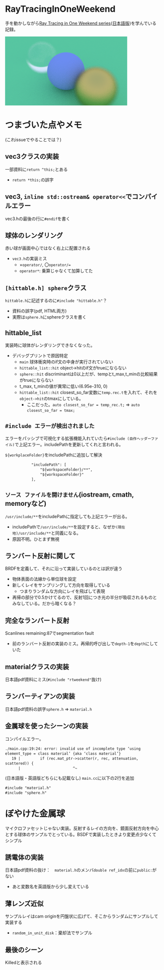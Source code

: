 # RayTracingInOneWeekend
手を動かしながら[Ray Tracing in One Weekend series](https://raytracing.github.io/)([日本語版](https://inzkyk.xyz/ray_tracing_in_one_weekend/))を学んでいる記録。

![](image.png)

# つまづいた点やメモ
(これissueでやることでは？)
## vec3クラスの実装
一部資料に`return ^this;`とある

- `return *this;`の誤字

## vec3, `inline std::ostream& operator<<`でコンパイルエラー
vec3.hの最後の行に`#endif`を書く

## 球体のレンダリング
赤い球が画面中心ではなく右上に配置される

- `vec3.h`の実装ミス
  - ×`operator/`, 〇`operator/=`
  - `operator*`: 乗算じゃなくて加算してた

## `[hittable.h] sphere`クラス
`hittable.h`に記述するのに`#include "hittable.h"`？

- 資料の誤字(pdf, HTML両方)
- 実際は`sphere.h`にsphereクラスを書く

## hittable_list
実装時に球体がレンダリングできなくなった。

- デバッグプリントで原因特定
  - `main` 球体衝突時のif文の中身が実行されていない
  - `hittable_list::hit` object->hitのif文がtrueにならない
  - `sphere::hit` discriminantは0以上だが、tempとt_max,t_minの比較結果がtrueにならない
  - t_max, t_minの値が異常に低い(6.95e-310, 0)
  - `hittable_list::hit` closest_so_far変数に`temp.rec.t`を入れて、それを`object->hit`のtmaxにしている。
    - ここだった。`auto closest_so_far = temp_rec.t;` => `auto closest_so_far = tmax;`

## `#include エラーが検出されました`
エラーをパッシブで可視化する拡張機能入れていたら`#include (自作ヘッダーファイル)`で上記エラー。includePathを更新してくれと言われる。

`${workplaceFolder}`をincludePathに追加して解決
```
            "includePath": [
                "${workspaceFolder}/**",
                "${workspaceFolder}"
            ],
```

## `ソース ファイルを開けません`(iostream, cmath, memoryなど)
`/usr/include/**`をincludePathに指定しても上記エラーが出る。

- includePathで`/usr/include/**`を設定すると、なぜか`(現在地)/usr/include/**`と同義になる。
- 原因不明。ひとまず無視

## ランバート反射に関して
BRDFを定義して、それに沿って実装しているのとは訳が違う

- 物体表面の法線から単位球を設定
- 新しくレイをサンプリングして方向を取得している
  - つまりランダムな方向にレイを飛ばして表現
- 再帰の部分で0.5かけてるので、反射1回につき光の半分が吸収されるものとみなしている。だから暗くなる？

## 完全なランバート反射
Scanlines remaining:87でsegmentation fault

- 前のランバート反射の実装のミス。再帰的呼び出しで`depth-1`を`depth`にしていた

## materialクラスの実装
日本語pdf資料にミス(`#include "rtweekend"`抜け)

## ランバーティアンの実装
日本語pdf資料の誤字`sphere.h` => `material.h`

## 金属球を使ったシーンの実装
コンパイルエラー。
```
./main.cpp:19:24: error: invalid use of incomplete type ‘using element_type = class material’ {aka ‘class material’}
   19 |         if (rec.mat_ptr->scatter(r, rec, attenuation, scattered)) {
      |                        ^~
```

(日本語版・英語版どちらにも記載なし) `main.cc`に以下の2行を追加

```
#include "material.h"
#include "sphere.h"
```

# ぼやけた金属球
マイクロファセットじゃない実装。反射するレイの方向を、鏡面反射方向を中心とする球体のサンプルでとっている。BSDFで実装したときより変更点少なくてシンプル

## 誘電体の実装
日本語pdf資料の抜け：　`material.h`のメンバ`double ref_idx`の前に`public:`がない
- あと変数名を英語版から少し変えている

## 薄レンズ近似
サンプルレイはcam originを円盤状に広げて、そこからランダムにサンプルして実装する
- `random_in_unit_disk`：棄却法でサンプル

## 最後のシーン
Killedと表示される
